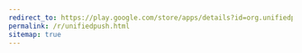 ```yaml
---
redirect_to: https://play.google.com/store/apps/details?id=org.unifiedpush.distributor.fcm
permalink: /r/unifiedpush.html
sitemap: true
---
```

